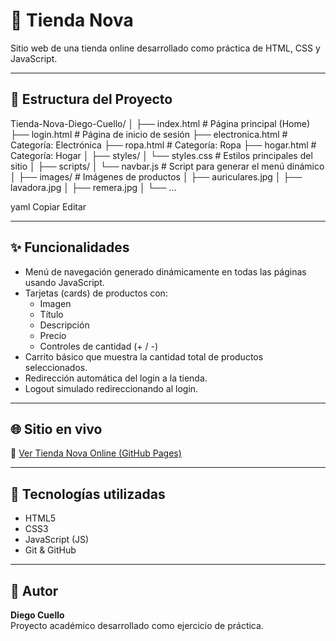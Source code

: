 # 🛒 Tienda Nova

Sitio web de una tienda online desarrollado como práctica de HTML, CSS y JavaScript.

---

## 📁 Estructura del Proyecto

Tienda-Nova-Diego-Cuello/
│
├── index.html # Página principal (Home)
├── login.html # Página de inicio de sesión
├── electronica.html # Categoría: Electrónica
├── ropa.html # Categoría: Ropa
├── hogar.html # Categoría: Hogar
│
├── styles/
│ └── styles.css # Estilos principales del sitio
│
├── scripts/
│ └── navbar.js # Script para generar el menú dinámico
│
├── images/ # Imágenes de productos
│ ├── auriculares.jpg
│ ├── lavadora.jpg
│ ├── remera.jpg
│ └── ...

yaml
Copiar
Editar

---

## ✨ Funcionalidades

- Menú de navegación generado dinámicamente en todas las páginas usando JavaScript.
- Tarjetas (cards) de productos con:
  - Imagen
  - Título
  - Descripción
  - Precio
  - Controles de cantidad (+ / -)
- Carrito básico que muestra la cantidad total de productos seleccionados.
- Redirección automática del login a la tienda.
- Logout simulado redireccionando al login.

---

## 🌐 Sitio en vivo

🔗 [Ver Tienda Nova Online (GitHub Pages)](https://diegonicolas1992.github.io/Tienda-Nova-Diego-Cuello/)

---

## 🚀 Tecnologías utilizadas

- HTML5
- CSS3
- JavaScript (JS)
- Git & GitHub

---

## 🧠 Autor

**Diego Cuello**  
Proyecto académico desarrollado como ejercicio de práctica.  
